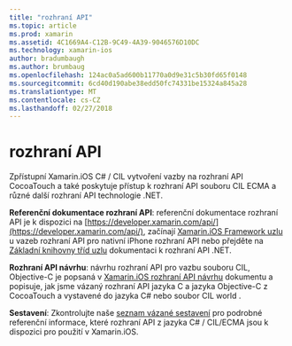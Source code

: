 ```yaml
---
title: "rozhraní API"
ms.topic: article
ms.prod: xamarin
ms.assetid: 4C1669A4-C12B-9C49-4A39-9046576D10DC
ms.technology: xamarin-ios
author: bradumbaugh
ms.author: brumbaug
ms.openlocfilehash: 124ac0a5ad600b11770a0d9e31c5b30fd65f0148
ms.sourcegitcommit: 6cd40d190abe38edd50fc74331be15324a845a28
ms.translationtype: MT
ms.contentlocale: cs-CZ
ms.lasthandoff: 02/27/2018
---
```

# <a name="api"></a>rozhraní API

Zpřístupní Xamarin.iOS C# / CIL vytvoření vazby na rozhraní API CocoaTouch a také poskytuje přístup k rozhraní API souboru CIL ECMA a různé další rozhraní API technologie .NET.

 **Referenční dokumentace rozhraní API**: referenční dokumentace rozhraní API je k dispozici na [https://developer.xamarin.com/api/](https://developer.xamarin.com/api/), začínají [Xamarin.iOS Framework uzlu](https://developer.xamarin.com/api/root/ios-unified/) u vazeb rozhraní API pro nativní iPhone rozhraní API nebo přejděte na [Základní knihovny tříd uzlu](https://developer.xamarin.com/api/root/classlib/) dokumentaci k rozhraní API .NET.

 **Rozhraní API návrhu**: návrhu rozhraní API pro vazbu souboru CIL, Objective-C je popsaná v [Xamarin.iOS rozhraní API návrhu](~/ios/internals/api-design/index.md) dokumentu a popisuje, jak jsme vázaný rozhraní API jazyka C a jazyka Objective-C z CocoaTouch a vystavené do jazyka C# nebo soubor CIL world .

 **Sestavení**: Zkontrolujte naše [seznam vázané sestavení](~/cross-platform/internals/available-assemblies.md) pro podrobné referenční informace, které rozhraní API z jazyka C# / CIL/ECMA jsou k dispozici pro použití v Xamarin.iOS.
